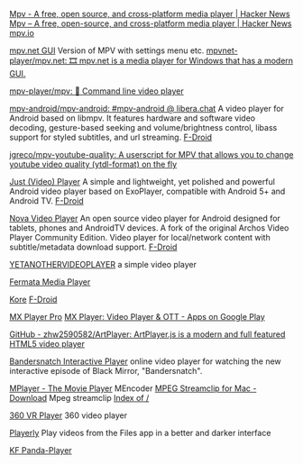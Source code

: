 
[Mpv - A free, open source, and cross-platform media player | Hacker News](https://news.ycombinator.com/item?id=32137275)
[Mpv – A free, open-source, and cross-platform media player | Hacker News](https://news.ycombinator.com/item?id=41277014)
[mpv.io](https://mpv.io/)

[mpv.net GUI](https://github.com/stax76/mpv.net)
Version of MPV with settings menu etc.
[mpvnet-player/mpv.net: 🎞 mpv.net is a media player for Windows that has a modern GUI.](https://github.com/mpvnet-player/mpv.net)

[mpv-player/mpv: 🎥 Command line video player](https://github.com/mpv-player/mpv)

[mpv-android/mpv-android: #mpv-android @ libera.chat](https://github.com/mpv-android/mpv-android)
A video player for Android based on libmpv. It features hardware and software video decoding, gesture-based seeking and volume/brightness control, libass support for styled subtitles, and url streaming.
[F-Droid](https://f-droid.org/app/is.xyz.mpv)

[jgreco/mpv-youtube-quality: A userscript for MPV that allows you to change youtube video quality (ytdl-format) on the fly](https://github.com/jgreco/mpv-youtube-quality)

[Just (Video) Player](https://github.com/moneytoo/Player)
A simple and lightweight, yet polished and powerful Android video player based on ExoPlayer, compatible with Android 5+ and Android TV.
[F-Droid](https://f-droid.org/app/com.brouken.player)

[Nova Video Player](https://github.com/nova-video-player/aos-AVP)
An open source video player for Android designed for tablets, phones and AndroidTV devices. A fork of the original Archos Video Player Community Edition.
Video player for local/network content with subtitle/metadata download support.
[F-Droid](https://f-droid.org/app/org.courville.nova)

[YETANOTHERVIDEOPLAYER](https://github.com/shadow578/YetAnotherVideoPlayer)
a simple video player

[Fermata Media Player](https://github.com/AndreyPavlenko/Fermata)

[Kore](https://github.com/xbmc/Kore)
[F-Droid](https://f-droid.org/app/org.xbmc.kore)

[MX Player Pro](https://play.google.com/store/apps/details?id=com.mxtech.videoplayer.pro)
[MX Player: Video Player & OTT - Apps on Google Play](https://play.google.com/store/apps/details?id=com.mxtech.videoplayer.ad&gl=IN)

[GitHub - zhw2590582/ArtPlayer: ArtPlayer.js is a modern and full featured HTML5 video player](https://github.com/zhw2590582/ArtPlayer)

[Bandersnatch Interactive Player](https://mehotkhan.github.io/BandersnatchInteractive/)
online video player for watching the new interactive episode of Black Mirror, "Bandersnatch".

[MPlayer - The Movie Player](http://www.mplayerhq.hu/design7/documentation.html)
MEncoder
[MPEG Streamclip for Mac - Download](https://mpeg-streamclip.en.softonic.com/mac)
Mpeg streamclip
[Index of /](https://samples.mplayerhq.hu/)

[360 VR Player](https://github.com/hanton/Fisheye)
360 video player

[Playerly](https://github.com/julianschiavo/Playerly)
Play videos from the Files app in a better and darker interface

[KF Panda-Player](https://apps.apple.com/us/app/kfpanda-player/id1460792262)
